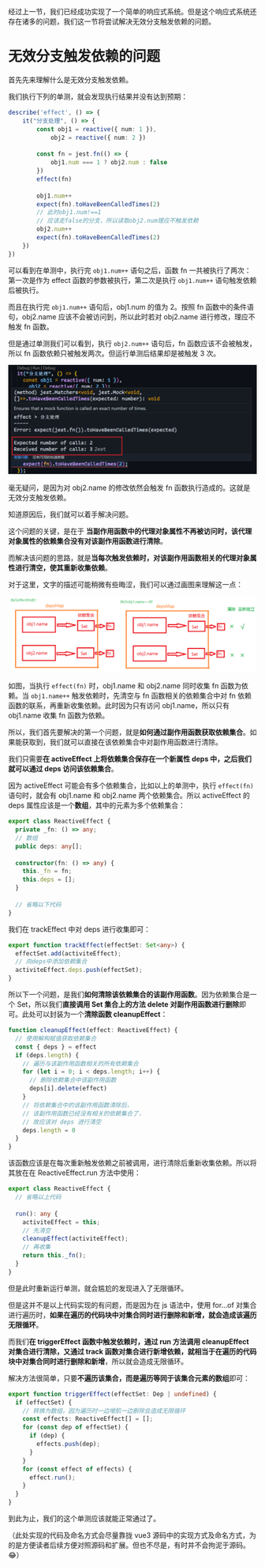 
经过上一节，我们已经成功实现了一个简单的响应式系统。但是这个响应式系统还存在诸多的问题，我们这一节将尝试解决无效分支触发依赖的问题。

# 无效分支触发依赖的问题

首先先来理解什么是无效分支触发依赖。

我们执行下列的单测，就会发现执行结果并没有达到预期：

```ts
describe('effect', () => {
    it("分支处理", () => {
        const obj1 = reactive({ num: 1 }),
            obj2 = reactive({ num: 2 })

        const fn = jest.fn(() => {
            obj1.num === 1 ? obj2.num : false
        })
        effect(fn)

        obj1.num++
        expect(fn).toHaveBeenCalledTimes(2)
        // 此时obj1.num!==1
        // 应该走false的分支，所以读取obj2.num理应不触发依赖
        obj2.num++
        expect(fn).toHaveBeenCalledTimes(2)
    })
})
```

可以看到在单测中，执行完 `obj1.num++` 语句之后，函数 fn 一共被执行了两次：第一次是作为 effect 函数的参数被执行，第二次是执行 `obj1.num++` 语句触发依赖后被执行。

而且在执行完 `obj1.num++` 语句后，obj1.num 的值为 2。按照 fn 函数中的条件语句，obj2.name 应该不会被访问到，所以此时若对 obj2.name 进行修改，理应不触发 fn 函数。

但是通过单测我们可以看到，执行 `obj2.num++` 语句后，fn 函数应该不会被触发，所以 fn 函数依赖只被触发两次。但运行单测后结果却是被触发 3 次。

![image.png](images/Snipaste_2022-07-31_18-52-45.png)

毫无疑问，是因为对 obj2.name 的修改依然会触发 fn 函数执行造成的。这就是无效分支触发依赖。

知道原因后，我们就可以着手解决问题。

这个问题的关键，是在于 **当副作用函数中的代理对象属性不再被访问时，该代理对象属性的依赖集合没有对该副作用函数进行清除**。

而解决该问题的思路，就是**当每次触发依赖时，对该副作用函数相关的代理对象属性进行清空，使其重新收集依赖**。

对于这里，文字的描述可能稍微有些晦涩，我们可以通过画图来理解这一点：

![image.png](images/Snipaste_2022-07-31_19-13-59.png)

如图，当执行 `effect(fn)` 时，obj1.name 和 obj2.name 同时收集 fn 函数为依赖。当 `obj1.name++` 触发依赖时，先清空与 fn 函数相关的依赖集合中对 fn 依赖函数的联系，再重新收集依赖。此时因为只有访问 obj1.name，所以只有 obj1.name 收集 fn 函数为依赖。

所以，我们首先要解决的第一个问题，就是**如何通过副作用函数获取依赖集合**。如果能获取到，我们就可以直接在该依赖集合中对副作用函数进行清除。

我们只需要**在 activeEffect 上将依赖集合保存在一个新属性 deps 中，之后我们就可以通过 deps 访问该依赖集合**。

因为 activeEffect 可能会有多个依赖集合，比如以上的单测中，执行 `effect(fn)` 语句时，就会有 obj1.name 和 obj2.name 两个依赖集合。所以 activeEffect 的 deps 属性应该是一个**数组**，其中的元素为多个依赖集合：

```ts
export class ReactiveEffect {
  private _fn: () => any;
  // 数组
  public deps: any[];

  constructor(fn: () => any) {
    this._fn = fn;
    this.deps = [];
  }

  // 省略以下代码
}
```

我们在 trackEffect 中对 deps 进行收集即可：

```ts
export function trackEffect(effectSet: Set<any>) {
  effectSet.add(activiteEffect);
  // 向deps中添加依赖集合
  activiteEffect.deps.push(effectSet);
}
```

所以下一个问题，是我们**如何清除该依赖集合的该副作用函数**。因为依赖集合是一个 Set，所以我们**直接调用 Set 集合上的方法 delete 对副作用函数进行删除**即可。此处可以封装为一个**清除函数 cleanupEffect**：

```ts
function cleanupEffect(effect: ReactiveEffect) {
  // 使用解构赋值获取依赖集合
  const { deps } = effect
  if (deps.length) {
    // 遍历与该副作用函数相关的所有依赖集合
    for (let i = 0; i < deps.length; i++) {
      // 删除依赖集合中该副作用函数
      deps[i].delete(effect)
    }
    // 将依赖集合中的该副作用函数清除后，
    // 该副作用函数已经没有相关的依赖集合了，
    // 故应该对 deps 进行清空
    deps.length = 0
  }
}
```

该函数应该是在每次重新触发依赖之前被调用，进行清除后重新收集依赖。所以将其放在在 ReactiveEffect.run 方法中使用：

```ts
export class ReactiveEffect {
  // 省略以上代码

  run(): any {
    activiteEffect = this;
    // 先清空
    cleanupEffect(activiteEffect);
    // 再收集
    return this._fn();
  }
}
```

但是此时重新运行单测，就会尴尬的发现进入了无限循环。

但是这并不是以上代码实现的有问题，而是因为在 js 语法中，使用 for...of 对集合进行遍历时，**如果在遍历的代码块中对集合同时进行删除和新增，就会造成该遍历无限循环**。

而我们**在 triggerEffect 函数中触发依赖时，通过 run 方法调用 cleanupEffect 对集合进行清除，又通过 track 函数对集合进行新增依赖，就相当于在遍历的代码块中对集合同时进行删除和新增**，所以就会造成无限循环。

解决方法很简单，只要**不遍历该集合，而是遍历等同于该集合元素的数组**即可：

```ts
export function triggerEffect(effectSet: Dep | undefined) {
  if (effectSet) {
    // 转换为数组，因为遍历时一边增肌一边删除会造成无限循环
    const effects: ReactiveEffect[] = [];
    for (const dep of effectSet) {
      if (dep) {
        effects.push(dep);
      }
    }
    for (const effect of effects) {
      effect.run();
    }
  }
}
```

到此为止，我们的这个单测应该就能正常通过了。

（此处实现的代码及命名方式会尽量靠拢 vue3 源码中的实现方式及命名方式，为的是方便读者后续方便对照源码和扩展。但也不尽是，有时并不会拘泥于源码。 :joy:）
